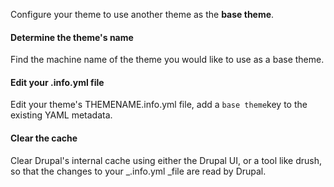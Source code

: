 Configure your theme to use another theme as the **base theme**.

#### Determine the theme's name

Find the machine name of the theme you would like to use as a base theme.

#### Edit your .info.yml file

Edit your theme's THEMENAME.info.yml file, add a `base theme`key to the existing YAML metadata.

#### Clear the cache

Clear Drupal's internal cache using either the Drupal UI, or a tool like drush, so that the changes to your _.info.yml _file are read by Drupal.

